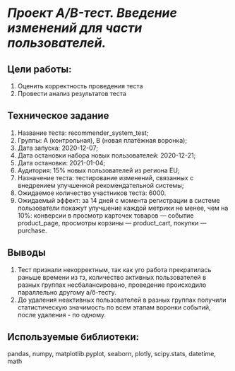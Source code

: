 # *Проект A/B-тест. Введение изменений для части пользователей.*

## Цели работы:
1. Оценить корректность проведения теста
2. Провести анализ результатов теста

## Техническое задание
1. Название теста: recommender_system_test;
2. Группы: А (контрольная), B (новая платёжная воронка);
3. Дата запуска: 2020-12-07;
4. Дата остановки набора новых пользователей: 2020-12-21;
5. Дата остановки: 2021-01-04;
6. Аудитория: 15% новых пользователей из региона EU;
7. Назначение теста: тестирование изменений, связанных с внедрением улучшенной рекомендательной системы;
8. Ожидаемое количество участников теста: 6000.
9. Ожидаемый эффект: за 14 дней с момента регистрации в системе пользователи покажут улучшение каждой метрики не менее, чем на 10%: конверсии в просмотр карточек товаров — событие product_page, просмотры корзины — product_cart, покупки — purchase.

## Выводы
1. Тест признали некорректным, так как уго работа прекратилась раньше времени из тз, количество активных пользователей в разных группах несбалансировано, проведение происходило параллельно другому а/б-тесту. 
2. До удаления неактивных пользователей в разных группах получили статистическую значимость по всем этапам воронки событий, после удаления - по одному. 

## Используемые библиотеки:
pandas, numpy, matplotlib.pyplot, seaborn, plotly, scipy.stats, datetime, math
